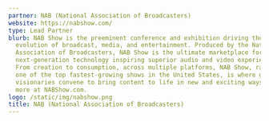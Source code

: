 ```yaml
---
partner: NAB (National Association of Broadcasters)
website: https://nabshow.com/
type: Lead Partner
blurb: NAB Show is the preeminent conference and exhibition driving the
  evolution of broadcast, media, and entertainment. Produced by the National
  Association of Broadcasters, NAB Show is the ultimate marketplace for
  next-generation technology inspiring superior audio and video experiences.
  From creation to consumption, across multiple platforms, NAB Show, ranked as
  one of the top fastest-growing shows in the United States, is where global
  visionaries convene to bring content to life in new and exciting ways. Learn
  more at NABShow.com.
logo: /static/img/nabshow.png
title: NAB (National Association of Broadcasters)
---
```

